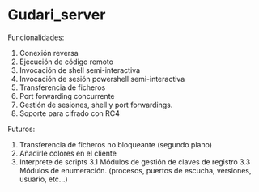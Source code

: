 # Gudari_server

Funcionalidades:
  1. Conexión reversa
  2. Ejecución de código remoto
  3. Invocación de shell semi-interactiva
  4. Invocación de sesión powershell semi-interactiva
  5. Transferencia de ficheros
  6. Port forwarding concurrente
  7. Gestión de sesiones, shell y port forwardings.
  8. Soporte para cifrado con RC4
  
 Futuros:
  1. Transferencia de ficheros no bloqueante (segundo plano)
  2. Añadirle colores en el cliente
  3. Interprete de scripts
    3.1 Módulos de gestión de claves de registro
    3.3 Módulos de enumeración. (procesos, puertos de escucha, versiones, usuario, etc...)
